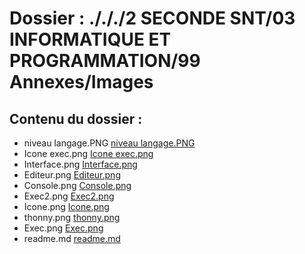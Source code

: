 # Dossier : ./././2 SECONDE SNT/03 INFORMATIQUE ET PROGRAMMATION/99 Annexes/Images
 
 ## Contenu du dossier : 
- niveau langage.PNG [niveau langage.PNG](./niveau_langage.PNG)
- Icone exec.png [Icone exec.png](./Icone_exec.png)
- Interface.png [Interface.png](./Interface.png)
- Editeur.png [Editeur.png](./Editeur.png)
- Console.png [Console.png](./Console.png)
- Exec2.png [Exec2.png](./Exec2.png)
- Icone.png [Icone.png](./Icone.png)
- thonny.png [thonny.png](./thonny.png)
- Exec.png [Exec.png](./Exec.png)
- readme.md [readme.md](./readme.md)
